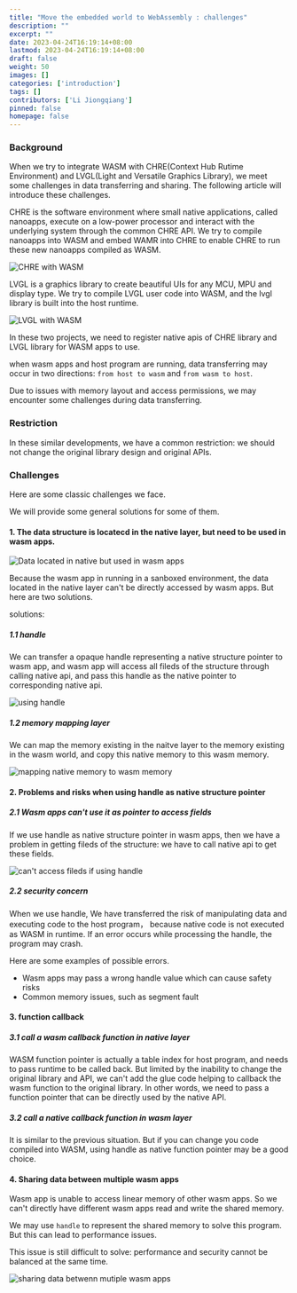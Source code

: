 ```yaml
---
title: "Move the embedded world to WebAssembly : challenges"
description: ""
excerpt: ""
date: 2023-04-24T16:19:14+08:00
lastmod: 2023-04-24T16:19:14+08:00
draft: false
weight: 50
images: []
categories: ['introduction']
tags: []
contributors: ['Li Jiongqiang']
pinned: false
homepage: false
---
```


### Background

When we try to integrate WASM with CHRE(Context Hub Rutime Environment) and LVGL(Light and Versatile
Graphics Library), we meet some challenges in data transferring and sharing.
The following article will introduce these challenges. 

CHRE is the software environment where small native applications, called nanoapps, execute on a low-power processor and interact with the underlying system through the common CHRE API. We try to compile nanoapps into WASM and embed WAMR into CHRE to enable CHRE to run these new nanoapps compiled as WASM. 

![CHRE with WASM](images/chre_with_wasm.svg)

LVGL is a graphics library to create beautiful UIs for any MCU, MPU and display type. We try to compile LVGL user code into WASM, and the lvgl library is built into the host runtime.

![LVGL with WASM](images/lvgl_with_wasm.svg)

In these two projects, we need to register native apis of CHRE library and LVGL library for WASM apps to use.

when wasm apps and host program are running, data transferring may occur in two directions: `from host to wasm` and `from wasm to host`.

Due to issues with memory layout and access permissions, we may encounter some challenges during data transferring.

### Restriction
In these similar developments, we have a common restriction: we should not change the original library design and original APIs.

### Challenges
Here are some classic challenges we face.

We will provide some general solutions for some of them.

#### 1. The data structure is locatecd in the native layer, but need to be used in wasm apps.

![Data located in native but used in wasm apps](images/use_native_data_in_wasm.svg)

Because the wasm app in running in a sanboxed environment, the data located in the native layer can't be directly accessed by wasm apps. But here are two solutions.

solutions:

##### 1.1 handle
We can transfer a opaque handle representing a native structure pointer to wasm app, and wasm app will access all fileds of the structure through calling native api, and pass this handle as the native pointer to corresponding native api.

![using handle](images/use_handle.svg)

##### 1.2 memory mapping layer

We can map the memory existing in the naitve layer to the memory existing in the wasm world, and copy this native memory to this wasm memory.

![mapping native memory to wasm memory](images/map_native_data_to_wasm_data.svg)

#### 2. Problems and risks when using handle as native structure pointer

##### 2.1 Wasm apps can't use it as pointer to access fields

If we use handle as native structure pointer in wasm apps, then we have a problem in getting fileds of the structure: we have to call native api to get these fields.

![can't access fileds if using handle](images/fail_to_access_fields_if_using_handle.svg)

##### 2.2 security concern

When we use handle, We have transferred the risk of manipulating data and executing code to the host program， because native code is not executed as WASM in runtime. If an error occurs while processing the handle, the program may crash.

Here are some examples of possible errors.

* Wasm apps may pass a wrong handle value which can cause safety risks
* Common memory issues, such as segment fault

#### 3. function callback

##### 3.1 call a wasm callback function in native layer

WASM function pointer is actually a table index for host program, and needs to pass runtime to be called back.
But limited by the inability to change the original library and API, we can't add the glue code helping to callback the wasm function to the original library.
In other words, we need to pass a function pointer that can be directly used by the native API.

##### 3.2 call a native callback function in wasm layer

It is similar to the previous situation. But if you can change you code compiled into WASM, using handle as native function pointer may be a good choice.


#### 4. Sharing data between multiple wasm apps

Wasm app is unable to access linear memory of other wasm apps. So we can't directly have different wasm apps read and write the shared memory.

We may use `handle` to represent the shared memory to solve this program. But this can lead to performance issues.

This issue is still difficult to solve: performance and security cannot be balanced at the same time.

![sharing data betwenn mutiple wasm apps](images/sharing_data_between_mutiple_wasm_apps.svg)